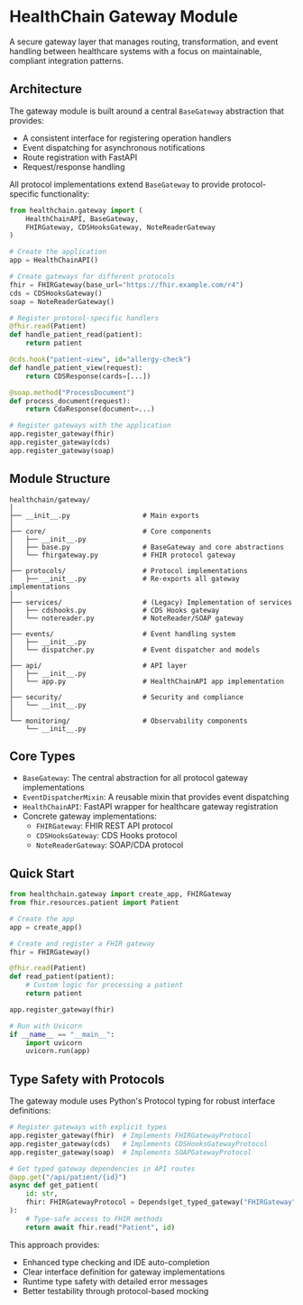 # HealthChain Gateway Module

A secure gateway layer that manages routing, transformation, and event handling between healthcare systems with a focus on maintainable, compliant integration patterns.

## Architecture

The gateway module is built around a central `BaseGateway` abstraction that provides:

- A consistent interface for registering operation handlers
- Event dispatching for asynchronous notifications
- Route registration with FastAPI
- Request/response handling

All protocol implementations extend `BaseGateway` to provide protocol-specific functionality:

```python
from healthchain.gateway import (
    HealthChainAPI, BaseGateway,
    FHIRGateway, CDSHooksGateway, NoteReaderGateway
)

# Create the application
app = HealthChainAPI()

# Create gateways for different protocols
fhir = FHIRGateway(base_url="https://fhir.example.com/r4")
cds = CDSHooksGateway()
soap = NoteReaderGateway()

# Register protocol-specific handlers
@fhir.read(Patient)
def handle_patient_read(patient):
    return patient

@cds.hook("patient-view", id="allergy-check")
def handle_patient_view(request):
    return CDSResponse(cards=[...])

@soap.method("ProcessDocument")
def process_document(request):
    return CdaResponse(document=...)

# Register gateways with the application
app.register_gateway(fhir)
app.register_gateway(cds)
app.register_gateway(soap)
```

## Module Structure

```
healthchain/gateway/
│
├── __init__.py                  # Main exports
│
├── core/                        # Core components
│   ├── __init__.py
│   ├── base.py                  # BaseGateway and core abstractions
│   └── fhirgateway.py           # FHIR protocol gateway
│
├── protocols/                   # Protocol implementations
│   ├── __init__.py              # Re-exports all gateway implementations
│
├── services/                    # (Legacy) Implementation of services
│   ├── cdshooks.py              # CDS Hooks gateway
│   └── notereader.py            # NoteReader/SOAP gateway
│
├── events/                      # Event handling system
│   ├── __init__.py
│   └── dispatcher.py            # Event dispatcher and models
│
├── api/                         # API layer
│   ├── __init__.py
│   └── app.py                   # HealthChainAPI app implementation
│
├── security/                    # Security and compliance
│   └── __init__.py
│
└── monitoring/                  # Observability components
    └── __init__.py
```

## Core Types

- `BaseGateway`: The central abstraction for all protocol gateway implementations
- `EventDispatcherMixin`: A reusable mixin that provides event dispatching
- `HealthChainAPI`: FastAPI wrapper for healthcare gateway registration
- Concrete gateway implementations:
  - `FHIRGateway`: FHIR REST API protocol
  - `CDSHooksGateway`: CDS Hooks protocol
  - `NoteReaderGateway`: SOAP/CDA protocol

## Quick Start

```python
from healthchain.gateway import create_app, FHIRGateway
from fhir.resources.patient import Patient

# Create the app
app = create_app()

# Create and register a FHIR gateway
fhir = FHIRGateway()

@fhir.read(Patient)
def read_patient(patient):
    # Custom logic for processing a patient
    return patient

app.register_gateway(fhir)

# Run with Uvicorn
if __name__ == "__main__":
    import uvicorn
    uvicorn.run(app)
```

## Type Safety with Protocols

The gateway module uses Python's Protocol typing for robust interface definitions:

```python
# Register gateways with explicit types
app.register_gateway(fhir)  # Implements FHIRGatewayProtocol
app.register_gateway(cds)   # Implements CDSHooksGatewayProtocol
app.register_gateway(soap)  # Implements SOAPGatewayProtocol

# Get typed gateway dependencies in API routes
@app.get("/api/patient/{id}")
async def get_patient(
    id: str,
    fhir: FHIRGatewayProtocol = Depends(get_typed_gateway("FHIRGateway", FHIRGatewayProtocol))
):
    # Type-safe access to FHIR methods
    return await fhir.read("Patient", id)
```

This approach provides:
- Enhanced type checking and IDE auto-completion
- Clear interface definition for gateway implementations
- Runtime type safety with detailed error messages
- Better testability through protocol-based mocking
